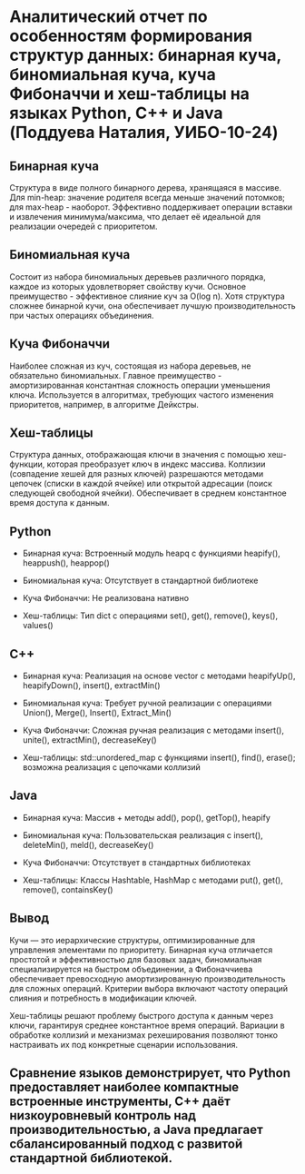 # Аналитический отчет по особенностям формирования структур данных: бинарная куча, биномиальная куча, куча Фибоначчи и хеш-таблицы на языках Python, C++ и Java (Поддуева Наталия, УИБО-10-24)

## Бинарная куча
Структура в виде полного бинарного дерева, хранящаяся в массиве. Для min-heap: значение родителя всегда меньше значений потомков; для max-heap - наоборот. Эффективно поддерживает операции вставки и извлечения минимума/максима, что делает её идеальной для реализации очередей с приоритетом.

## Биномиальная куча
Состоит из набора биномиальных деревьев различного порядка, каждое из которых удовлетворяет свойству кучи. Основное преимущество - эффективное слияние куч за O(log n). Хотя структура сложнее бинарной кучи, она обеспечивает лучшую производительность при частых операциях объединения.

## Куча Фибоначчи
Наиболее сложная из куч, состоящая из набора деревьев, не обязательно биномиальных. Главное преимущество - амортизированная константная сложность операции уменьшения ключа. Используется в алгоритмах, требующих частого изменения приоритетов, например, в алгоритме Дейкстры.

## Хеш-таблицы
Структура данных, отображающая ключи в значения с помощью хеш-функции, которая преобразует ключ в индекс массива. Коллизии (совпадение хешей для разных ключей) разрешаются методами цепочек (списки в каждой ячейке) или открытой адресации (поиск следующей свободной ячейки). Обеспечивает в среднем константное время доступа к данным.

## Python
- Бинарная куча: Встроенный модуль heapq с функциями heapify(), heappush(), heappop()

- Биномиальная куча: Отсутствует в стандартной библиотеке

- Куча Фибоначчи: Не реализована нативно

- Хеш-таблицы: Тип dict с операциями set(), get(), remove(), keys(), values()

## C++
- Бинарная куча: Реализация на основе vector с методами heapifyUp(), heapifyDown(), insert(), extractMin()

- Биномиальная куча: Требует ручной реализации с операциями Union(), Merge(), Insert(), Extract_Min()

- Куча Фибоначчи: Сложная ручная реализация с методами insert(), unite(), extractMin(), decreaseKey()

- Хеш-таблицы: std::unordered_map с функциями insert(), find(), erase(); возможна реализация с цепочками коллизий

## Java
- Бинарная куча: Массив + методы add(), pop(), getTop(), heapify

- Биномиальная куча: Пользовательская реализация с insert(), deleteMin(), meld(), decreaseKey()

- Куча Фибоначчи: Отсутствует в стандартных библиотеках

- Хеш-таблицы: Классы Hashtable, HashMap с методами put(), get(), remove(), containsKey()

## Вывод
Кучи — это иерархические структуры, оптимизированные для управления элементами по приоритету. Бинарная куча отличается простотой и эффективностью для базовых задач, биномиальная специализируется на быстром объединении, а Фибоначчиева обеспечивает превосходную амортизированную производительность для сложных операций. Критерии выбора включают частоту операций слияния и потребность в модификации ключей.

Хеш-таблицы решают проблему быстрого доступа к данным через ключи, гарантируя среднее константное время операций. Вариации в обработке коллизий и механизмах рехеширования позволяют тонко настраивать их под конкретные сценарии использования.

## Сравнение языков демонстрирует, что Python предоставляет наиболее компактные встроенные инструменты, C++ даёт низкоуровневый контроль над производительностью, а Java предлагает сбалансированный подход с развитой стандартной библиотекой.

